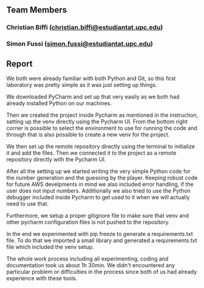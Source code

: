 ## Team Members

### Christian Biffi (christian.biffi@estudiantat.upc.edu)

### Simon Fussi (simon.fussi@estudiantat.upc.edu)

## Report

We both were already familiar with both Python and Git, so this first laboratory was pretty simple as it was just setting up things.

We downloaded PyCharm and set up that very easily as we both had already installed Python on our machines.

Then we created the project inside Pycharm as mentioned in the instruction, setting up the venv directly using the Pycharm UI. From the bottom right corner is possible to select the environment to use for running the code and through that is also possible to create a new venv for the project.

We then set up the remote repository directly using the terminal to initialize it and add the files. Then we connected it to the project as a remote repository directly with the Pycharm UI.

After all the setting up we started writing the very simple Python code for the number generation and the guessing by the player. Keeping robust code for future AWS develpments in mind we also included error handling, if the user does not input numbers. Additionally we also tried to use the Python debugger included inside Pycharm to get used to it when we will actually need to use that.

Furthermore, we setup a proper gitignore file to make sure that venv and other pycharm configuration files is not pushed to the repository.

In the end we experimented with pip freeze to generate a requirements.txt file. To do that we imported a small library and generated a requirements.txt file which included the venv setup.

The whole work process including all experimenting, coding and documentation took us about 1h 30min. We didn't encountered any particular problem or difficulties in the process since both of us had already experience with these tools.
